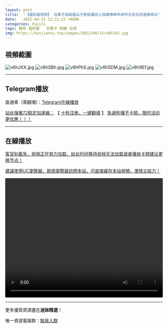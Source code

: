 ```yaml
---
layout: post
title:  "【福利姬视频】 羽柔子高颜值瓜子脸妩媚动人按摩棒嘀声娇吟无毛白虎速插喷水"
date:   2022-04-13 12:21:22 +0800
categories: FuLiJi
tags: 推特 福利姬   羽柔子 粉嫩 白虎
img: https://kanjiantu.top/images/2022/04/13/v6hJXX.jpg
---
```



## 視頻截圖

![v6hJXX.jpg](https://kanjiantu.top/images/2022/04/13/v6hJXX.jpg)
![v6hSBh.jpg](https://kanjiantu.top/images/2022/04/13/v6hSBh.jpg)
![v6hPhS.jpg](https://kanjiantu.top/images/2022/04/13/v6hPhS.jpg)
![v6h5DM.jpg](https://kanjiantu.top/images/2022/04/13/v6h5DM.jpg)
![v6h9Ef.jpg](https://kanjiantu.top/images/2022/04/13/v6h9Ef.jpg)

* * *
## Telegram播放

直通車（需翻墻)：[Telegram在線播放](https://t.me/mimeijingxuan/669)

<u>站长强推72稳定加速器：</u> 【 [十秒注册、一键翻墙](https://72vpn.xyz/#/register?code=mimei) 】
<u>  急速秒播不卡顿，限时活动更优惠！！！</u>
* * *
## 在線播放
<u>客官别着急，视频正在努力加载，如长时间等待视频无法加载或者播放卡顿建议更换节点！</u>

<u>建議使用UC瀏覽器、歐朋瀏覽器訪問本站，可直接緩存本站視頻，激情又給力！</u>
<center><video src="https://cdn.publer.io/uploads/videos/6252d7d2db27973e6042d03b/0140850fd23462ee7f0be3168ab8b7f2.mp4" width="100%" height="380px" controls="controls"></video></center>

* * *
更多優質資源盡在**迷妹精選**！

唯一資源電報群：[點我入群](https://t.me/mimeijingxuan)


